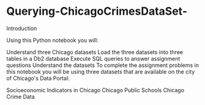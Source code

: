 # Querying-ChicagoCrimesDataSet-
Introduction

Using this Python notebook you will:

Understand three Chicago datasets
Load the three datasets into three tables in a Db2 database
Execute SQL queries to answer assignment questions
Understand the datasets
To complete the assignment problems in this notebook you will be using three datasets that are available on the city of Chicago's Data Portal:

Socioeconomic Indicators in Chicago
Chicago Public Schools
Chicago Crime Data
